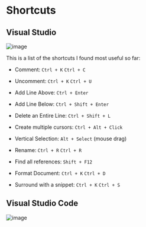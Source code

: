# Shortcuts

## Visual Studio
![image](https://github.com/stefanoturcarelli/shortcuts/assets/67341828/8d812dc2-0a12-4a91-b450-778169bab119)

This is a list of the shortcuts I found most useful so far: 

- Comment: `Ctrl + K` `Ctrl + C`
- Uncomment: `Ctrl + K` `Ctrl + U`

- Add Line Above: `Ctrl + Enter`
- Add Line Below: `Ctrl + Shift + Enter`
- Delete an Entire Line: `Ctrl + Shift + L`

- Create multiple cursors: `Ctrl + Alt + Click`
- Vertical Selection: `Alt + Select` (mouse drag)

- Rename: `Ctrl + R` `Ctrl + R`

- Find all references: `Shift + F12`

- Format Document: `Ctrl + K` `Ctrl + D`

- Surround with a snippet: `Ctrl + K` `Ctrl + S`


## Visual Studio Code
![image](https://github.com/stefanoturcarelli/shortcuts/assets/67341828/87c06174-1436-430c-94bf-4c03603cad11)

